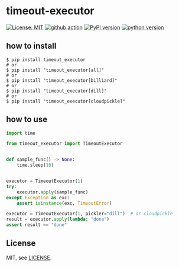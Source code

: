 # timeout-executor

[![License: MIT](https://img.shields.io/badge/License-MIT-yellow.svg)](https://opensource.org/licenses/MIT)
[![github action](https://github.com/phi-friday/timeout-executor/actions/workflows/check.yaml/badge.svg?event=push&branch=dev)](#)
[![PyPI version](https://badge.fury.io/py/timeout-executor.svg)](https://badge.fury.io/py/timeout-executor)
[![python version](https://img.shields.io/pypi/pyversions/timeout_executor.svg)](#)

## how to install
```shell
$ pip install timeout_executor
# or
$ pip install "timeout_executor[all]"
# or
$ pip install "timeout_executor[billiard]"
# or
$ pip install "timeout_executor[dill]"
# or
$ pip install "timeout_executor[cloudpickle]"
```

## how to use
```python
import time

from timeout_executor import TimeoutExecutor


def sample_func() -> None:
    time.sleep(10)


executor = TimeoutExecutor(1)
try:
    executor.apply(sample_func)
except Exception as exc:
    assert isinstance(exc, TimeoutError)

executor = TimeoutExecutor(1, pickler="dill")  # or cloudpickle
result = executor.apply(lambda: "done")
assert result == "done"
```

## License

MIT, see [LICENSE](https://github.com/phi-friday/timeout-executor/blob/main/LICENSE).